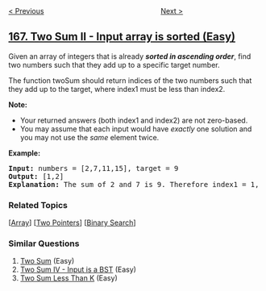 <!--|This file generated by command(leetcode description); DO NOT EDIT.    |-->
<!--+----------------------------------------------------------------------+-->
<!--|@author    openset <openset.wang@gmail.com>                           |-->
<!--|@link      https://github.com/openset                                 |-->
<!--|@home      https://github.com/openset/leetcode                        |-->
<!--+----------------------------------------------------------------------+-->

[< Previous](https://github.com/openset/leetcode/tree/master/problems/fraction-to-recurring-decimal "Fraction to Recurring Decimal")
　　　　　　　　　　　　　　　　
[Next >](https://github.com/openset/leetcode/tree/master/problems/excel-sheet-column-title "Excel Sheet Column Title")

## [167. Two Sum II - Input array is sorted (Easy)](https://leetcode.com/problems/two-sum-ii-input-array-is-sorted "两数之和 II - 输入有序数组")

<p>Given an array of integers that is already <strong><em>sorted in ascending order</em></strong>, find two numbers such that they add up to a specific target number.</p>

<p>The function twoSum should return indices of the two numbers such that they add up to the target, where index1 must be less than index2.</p>

<p><strong>Note:</strong></p>

<ul>
	<li>Your returned answers (both index1 and index2) are not zero-based.</li>
	<li>You may assume that each input would have <em>exactly</em> one solution and you may not use the <em>same</em> element twice.</li>
</ul>

<p><strong>Example:</strong></p>

<pre>
<strong>Input:</strong> numbers = [2,7,11,15], target = 9
<strong>Output:</strong> [1,2]
<strong>Explanation:</strong> The sum of 2 and 7 is 9. Therefore index1 = 1, index2 = 2.</pre>

### Related Topics
  [[Array](https://github.com/openset/leetcode/tree/master/tag/array/README.md)]
  [[Two Pointers](https://github.com/openset/leetcode/tree/master/tag/two-pointers/README.md)]
  [[Binary Search](https://github.com/openset/leetcode/tree/master/tag/binary-search/README.md)]

### Similar Questions
  1. [Two Sum](https://github.com/openset/leetcode/tree/master/problems/two-sum) (Easy)
  1. [Two Sum IV - Input is a BST](https://github.com/openset/leetcode/tree/master/problems/two-sum-iv-input-is-a-bst) (Easy)
  1. [Two Sum Less Than K](https://github.com/openset/leetcode/tree/master/problems/two-sum-less-than-k) (Easy)
